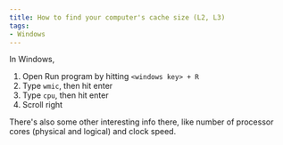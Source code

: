 ```yaml
---
title: How to find your computer's cache size (L2, L3)
tags:
- Windows
---
```

In Windows,

1. Open Run program by hitting `<windows key> + R`
2. Type `wmic`, then hit enter
3. Type `cpu`, then hit enter
4. Scroll right

There's also some other interesting info there, like number of processor cores (physical and logical) and clock speed.
